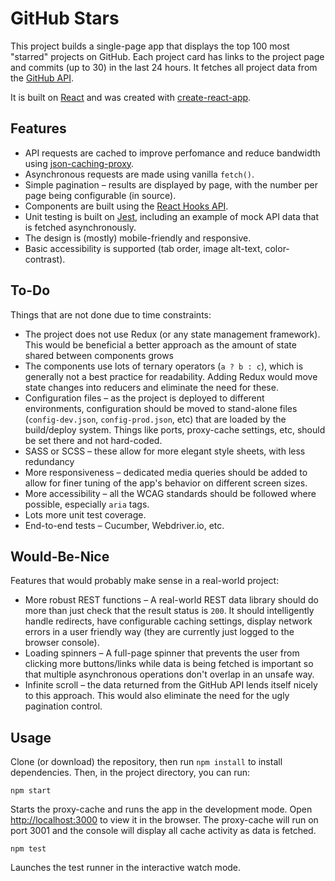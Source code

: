 # GitHub Stars

This project builds a single-page app that displays the top 100 most "starred" projects on GitHub.
Each project card has links to the project page and commits (up to 30) in the last 24 hours.
It fetches all project data from the [GitHub API](https://developer.github.com/v3/).

It is built on [React](https://reactjs.org/) and was created with [create-react-app](https://github.com/facebook/create-react-app).

## Features

* API requests are cached to improve perfomance and reduce bandwidth using [json-caching-proxy](https://www.npmjs.com/package/json-caching-proxy).
* Asynchronous requests are made using vanilla `fetch()`.
* Simple pagination – results are displayed by page, with the number per page being configurable (in source).
* Components are built using the [React Hooks API](https://reactjs.org/docs/hooks-intro.html).
* Unit testing is built on [Jest](https://jestjs.io/), including an example of mock API data that is fetched asynchronously.
* The design is (mostly) mobile-friendly and responsive.
* Basic accessibility is supported (tab order, image alt-text, color-contrast).

## To-Do

Things that are not done due to time constraints:

* The project does not use Redux (or any state management framework).  This would be beneficial
  a better approach as the amount of state shared between components grows
* The components use lots of ternary operators (`a ? b : c`), which is generally not a
  best practice for readability. Adding Redux would move state changes into reducers and
  eliminate the need for these.
* Configuration files – as the project is deployed to different environments, configuration should
  be moved to stand-alone files (`config-dev.json`, `config-prod.json`, etc) that are loaded by the
  build/deploy system.  Things like ports, proxy-cache settings, etc, should be set there and not
  hard-coded.
* SASS or SCSS – these allow for more elegant style sheets, with less redundancy
* More responsiveness – dedicated media queries should be added to allow for finer tuning
  of the app's behavior on different screen sizes.
* More accessibility – all the WCAG standards should be followed where possible, especially `aria` tags.
* Lots more unit test coverage.
* End-to-end tests – Cucumber, Webdriver.io, etc.

## Would-Be-Nice

Features that would probably make sense in a real-world project:

* More robust REST functions – A real-world REST data library should do more than just check that
  the result status is `200`.  It should intelligently handle redirects, have configurable caching
  settings, display network errors in a user friendly way (they are currently just logged to the browser
  console).
* Loading spinners – A full-page spinner that prevents the user from clicking more buttons/links while
  data is being fetched is important so that multiple asynchronous operations don't overlap in an unsafe
  way.
* Infinite scroll – the data returned from the GitHub API lends itself nicely to this approach.
  This would also eliminate the need for the ugly pagination control.

## Usage

Clone (or download) the repository, then run `npm install` to install dependencies.
Then, in the project directory, you can run:

`npm start`

Starts the proxy-cache and runs the app in the development mode.
Open [http://localhost:3000](http://localhost:3000) to view it in the browser.
The proxy-cache will run on port 3001 and the console will display all cache activity as data is fetched.

`npm test`

Launches the test runner in the interactive watch mode.
